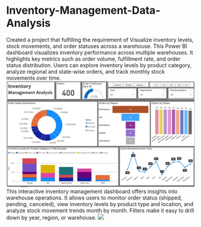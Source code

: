 # Inventory-Management-Data-Analysis
Created a project that fulfilling the requirement of Visualize inventory levels, stock movements, and order statuses  across a warehouse.
This Power BI dashboard visualizes inventory performance across multiple warehouses. It highlights key metrics such as order volume, fulfillment rate, and order status distribution. Users can explore inventory levels by product category, analyze regional and state-wise orders, and track monthly stock movements over time.
![](Images/1st.jpg)
This interactive inventory management dashboard offers insights into warehouse operations. It allows users to monitor order status (shipped, pending, canceled), view inventory levels by product type and location, and analyze stock movement trends month by month. Filters make it easy to drill down by year, region, or warehouse.
![](2nd.jpg)
